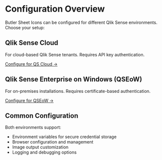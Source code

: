 # Configuration Overview

Butler Sheet Icons can be configured for different Qlik Sense environments. Choose your setup:

## Qlik Sense Cloud

For cloud-based Qlik Sense tenants. Requires API key authentication.

[Configure for QS Cloud →](/guide/configuration/qlik-sense-cloud)

## Qlik Sense Enterprise on Windows (QSEoW)

For on-premises installations. Requires certificate-based authentication.

[Configure for QSEoW →](/guide/configuration/qseow)

## Common Configuration

Both environments support:

- Environment variables for secure credential storage
- Browser configuration and management
- Image output customization
- Logging and debugging options
